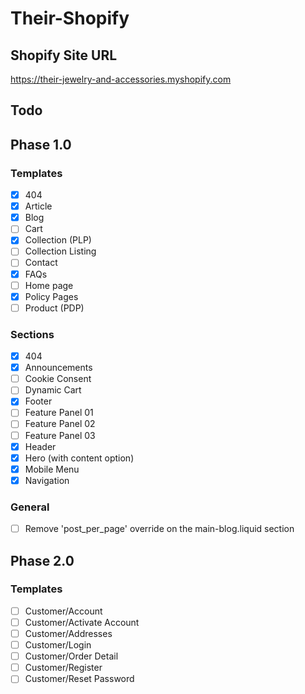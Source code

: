 # Their-Shopify

## Shopify Site URL
https://their-jewelry-and-accessories.myshopify.com

## Todo
## Phase 1.0
### Templates
- [x] 404
- [x] Article
- [x] Blog
- [ ] Cart
- [x] Collection (PLP)
- [ ] Collection Listing
- [ ] Contact
- [x] FAQs
- [ ] Home page
- [x] Policy Pages
- [ ] Product (PDP)

### Sections
- [x] 404
- [x] Announcements
- [ ] Cookie Consent
- [ ] Dynamic Cart
- [x] Footer
- [ ] Feature Panel 01
- [ ] Feature Panel 02
- [ ] Feature Panel 03
- [x] Header
- [x] Hero (with content option)
- [x] Mobile Menu
- [x] Navigation

### General
- [ ] Remove 'post_per_page' override on the main-blog.liquid section

## Phase 2.0
### Templates
- [ ] Customer/Account
- [ ] Customer/Activate Account
- [ ] Customer/Addresses
- [ ] Customer/Login
- [ ] Customer/Order Detail
- [ ] Customer/Register
- [ ] Customer/Reset Password

